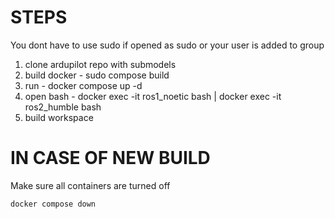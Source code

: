 # STEPS
You dont have to use sudo if opened as sudo or your user is added to group
1. clone ardupilot repo with submodels 
2. build docker - sudo compose build
3. run - docker compose up -d  
4. open bash - docker exec -it ros1_noetic bash | docker exec -it ros2_humble bash
5. build workspace 

# IN CASE OF NEW BUILD
Make sure all containers are turned off 

    docker compose down 